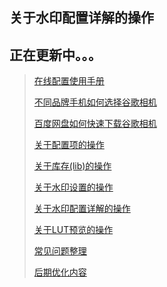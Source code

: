 <!-- next:gcam007 --> 
<!-- pre:gcam005 --> 
<!-- title: 关于水印配置详解的操作--> 
<!-- date:2023-12-21 --> 

## 关于水印配置详解的操作

正在更新中。。。
----
> [在线配置使用手册](./details.html?md=gcam101) 
> 
> [不同品牌手机如何选择谷歌相机](./details.html?md=gcam001) 
> 
> [百度网盘如何快速下载谷歌相机](./details.html?md=gcam002) 
> 
> [关于配置项的操作](./details.html?md=gcam003) 
>
> [关于库存(lib)的操作](./details.html?md=gcam004) 
>
> [关于水印设置的操作](./details.html?md=gcam005) 
>
> [关于水印配置详解的操作](./details.html?md=gcam006) 
>
> [关于LUT预览的操作](./details.html?md=gcam007) 
>
> [常见问题整理](./details.html?md=gcam900) 
>
> [后期优化内容](./details.html?md=gcam800) 
>